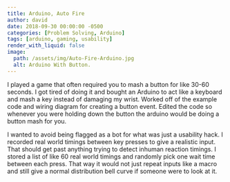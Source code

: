 ```yaml
---
title: Arduino, Auto Fire
author: david
date: 2018-09-30 00:00:00 -0500
categories: [Problem Solving, Arduino]
tags: [arduino, gaming, usability]
render_with_liquid: false
image:
  path: /assets/img/Auto-Fire-Arduino.jpg
  alt: Arduino With Button.
---
```


I played a game that often required you to mash a button for like 30-60 seconds. I got tired of doing it and bought an Arduino to act like a keyboard and mash a key instead of damaging my wrist. Worked off of the example code and wiring diagram for creating a button event. Edited the code so whenever you were holding down the button the arduino would be doing a button mash for you.

I wanted to avoid being flagged as a bot for what was just a usability hack. I recorded real world timings between key presses to give a realistic input. That should get past anything trying to detect inhuman reaction timings. I stored a list of like 60 real world timings and randomly pick one wait time between each press. That way it would not just repeat inputs like a macro and still give a normal distribution bell curve if someone were to look at it.
